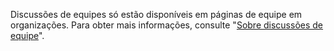 Discussões de equipes só estão disponíveis em páginas de equipe em organizações. Para obter mais informações, consulte "[Sobre discussões de equipe](/organizations/collaborating-with-your-team/about-team-discussions)".
